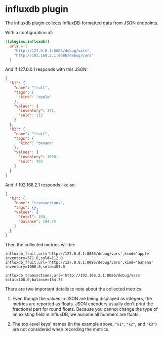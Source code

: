 # influxdb plugin

The influxdb plugin collects InfluxDB-formatted data from JSON endpoints.

With a configuration of:

```toml
[[plugins.influxdb]]
  urls = [
    "http://127.0.0.1:8086/debug/vars",
    "http://192.168.2.1:8086/debug/vars"
  ]
```

And if 127.0.0.1 responds with this JSON:

```json
{
  "k1": {
    "name": "fruit",
    "tags": {
      "kind": "apple"
    },
    "values": {
      "inventory": 371,
      "sold": 112
    }
  },
  "k2": {
    "name": "fruit",
    "tags": {
      "kind": "banana"
    },
    "values": {
      "inventory": 1000,
      "sold": 403
    }
  }
}
```

And if 192.168.2.1 responds like so:

```json
{
  "k3": {
    "name": "transactions",
    "tags": {},
    "values": {
      "total": 100,
      "balance": 184.75
    }
  }
}
```

Then the collected metrics will be:

```
influxdb_fruit,url='http://127.0.0.1:8086/debug/vars',kind='apple' inventory=371.0,sold=112.0
influxdb_fruit,url='http://127.0.0.1:8086/debug/vars',kind='banana' inventory=1000.0,sold=403.0

influxdb_transactions,url='http://192.168.2.1:8086/debug/vars' total=100.0,balance=184.75
```

There are two important details to note about the collected metrics:

1. Even though the values in JSON are being displayed as integers, the metrics are reported as floats.
JSON encoders usually don't print the fractional part for round floats.
Because you cannot change the type of an existing field in InfluxDB, we assume all numbers are floats.

2. The top-level keys' names (in the example above, `"k1"`, `"k2"`, and `"k3"`) are not considered when recording the metrics.
